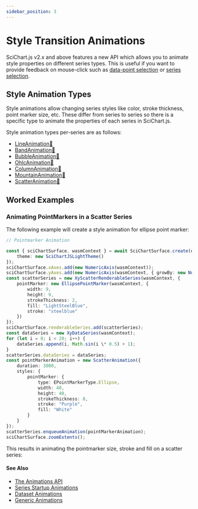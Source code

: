 ```yaml
---
sidebar_position: 3
---
```


# Style Transition Animations

SciChart.js v2.x and above features a new API which allows you to animate style properties on different series types. This is useful if you want to provide feedback on mouse-click such as [data-point selection](/docs/2d-charts/chart-modifier-api/selection/data-point-selection/index.md) or [series selection](/docs/2d-charts/chart-modifier-api/selection/series-selection/index.md).

Style Animation Types
---------------------

Style animations allow changing series styles like color, stroke thickness, point marker size, etc. These differ from series to series so there is a specific type to animate the properties of each series in SciChart.js.

Style animation types per-series are as follows:

*   [LineAnimation:blue_book:](https://www.scichart.com/documentation/js/current/typedoc/classes/lineanimation.html)
*   [BandAnimation:blue_book:](https://www.scichart.com/documentation/js/current/typedoc/classes/bandanimation.html)
*   [BubbleAnimation:blue_book:](https://www.scichart.com/documentation/js/current/typedoc/classes/bubbleanimation.html)
*   [OhlcAnimation:blue_book:](https://www.scichart.com/documentation/js/current/typedoc/classes/ohlcanimation.html)
*   [ColumnAnimation:blue_book:](https://www.scichart.com/documentation/js/current/typedoc/classes/columnanimation.html)
*   [MountainAnimation:blue_book:](https://www.scichart.com/documentation/js/current/typedoc/classes/mountainanimation.html)
*   [ScatterAnimation:blue_book:](https://www.scichart.com/documentation/js/current/typedoc/classes/scatteranimation.html)

Worked Examples
---------------

### Animating PointMarkers in a Scatter Series

The following example will create a style animation for ellipse point marker:

```ts
// Pointmarker Animation

const { sciChartSurface, wasmContext } = await SciChartSurface.create(divElementId, {
    theme: new SciChartJSLightTheme()
});
sciChartSurface.xAxes.add(new NumericAxis(wasmContext));
sciChartSurface.yAxes.add(new NumericAxis(wasmContext, { growBy: new NumberRange(0.1, 0.1) }));
const scatterSeries = new XyScatterRenderableSeries(wasmContext, {
    pointMarker: new EllipsePointMarker(wasmContext, {
        width: 9,
        height: 9,
        strokeThickness: 2,
        fill: "LightSteelBlue",
        stroke: "steelblue"
    })
});
sciChartSurface.renderableSeries.add(scatterSeries);
const dataSeries = new XyDataSeries(wasmContext);
for (let i = 0; i < 20; i++) {
    dataSeries.append(i, Math.sin(i \* 0.5) + 1);
}
scatterSeries.dataSeries = dataSeries;
const pointMarkerAnimation = new ScatterAnimation({
    duration: 3000,
    styles: {
        pointMarker: {
            type: EPointMarkerType.Ellipse,
            width: 40,
            height: 40,
            strokeThickness: 8,
            stroke: "Purple",
            fill: "White"
        }
    }
});
scatterSeries.enqueueAnimation(pointMarkerAnimation);
sciChartSurface.zoomExtents();
```

This results in animating the pointmarker size, stroke and fill on a scatter series:

<CenteredImageWrapper
    src="/images/Animations_PointmarkerStyleAnimation.gif"
/>

#### See Also
* [The Animations API](/docs/2d-charts/animations-api/animations-api-overview/index.md)
* [Series Startup Animations](/docs/2d-charts/animations-api/series-startup-animations)
* [Dataset Animations](/docs/2d-charts/animations-api/dataset-animations/index.md)
* [Generic Animations](/docs/2d-charts/animations-api/generic-animations/index.md)
